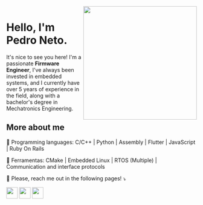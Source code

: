 <img src="https://www.volansys.com/wp-content/uploads/2022/12/Embedded-Firmware-Development.png" min-width="300px" max-width="300px" width="300px" align="right">

# Hello, I'm Pedro Neto.

It's nice to see you here! I'm a passionate <strong>Firmware Engineer</strong>, I've always been invested in embedded systems, and I currently have over 5 years of experience in the field, along with a bachelor's degree in Mechatronics Engineering.

## More about me

<p align="left">
  🦄 Programming languages: C/C++ | Python | Assembly | Flutter | JavaScript | Ruby On Rails
</p>

<p align="left">
  💼 Ferramentas: CMake | Embedded Linux | RTOS (Multiple) | Communication and interface protocols
</p>

<p align="left">
  💌 Please, reach me out in the following pages! ⤵️
</p>

<p align="left">
  <a href="#" alt="Gmail">
  <a href="mailto:pedro.adoneto@gmail.com" target="_blank"><img src="https://img.shields.io/badge/-Gmail-FF0000?style=flat-square&labelColor=FF0000&logo=gmail&logoColor=white&link=[]" height="30" ></a>
      
  <a href="#" alt="LinkedIn">
  <a href="https://www.linkedin.com/in/pedroneto1209/" target="_blank"><img src="https://img.shields.io/badge/-Linkedin-0e76a8?style=flat-square&logo=Linkedin&logoColor=white&link=[]" height="30" ></a>
  

  <a href="#" alt="WhatsApp">
  <a href="https://wa.me/558296446373" target="_blank"><img src="https://img.shields.io/badge/-WhatsApp-25d366?style=flat-square&labelColor=25d366&logo=whatsapp&logoColor=white&link=[]" height="30" ></a>
</p>


